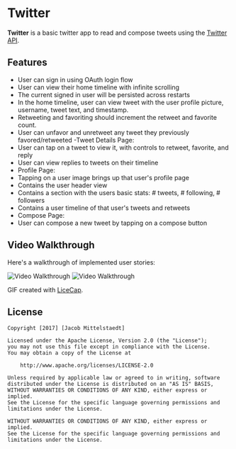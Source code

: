 # Twitter

**Twitter** is a basic twitter app to read and compose tweets using the [Twitter API](https://apps.twitter.com/).

## Features

- User can sign in using OAuth login flow
- User can view their home timeline with infinite scrolling
- The current signed in user will be persisted across restarts
- In the home timeline, user can view tweet with the user profile picture, username, tweet text, and timestamp.
- Retweeting and favoriting should increment the retweet and favorite count.
- User can unfavor and unretweet any tweet they previously favored/retweeted
-Tweet Details Page:
- User can tap on a tweet to view it, with controls to retweet, favorite, and reply
- User can view replies to tweets on their timeline
- Profile Page:
- Tapping on a user image brings up that user's profile page
- Contains the user header view
- Contains a section with the users basic stats: # tweets, # following, # followers
- Contains a user timeline of that user's tweets and retweets
- Compose Page: 
- User can compose a new tweet by tapping on a compose button

## Video Walkthrough 

Here's a walkthrough of implemented user stories:

<img src='https://i.imgur.com/BsQ5ah8.gif' title='Video Walkthrough' width='' alt='Video Walkthrough' />    <img src='https://i.imgur.com/Y7AESHW.gif' title='Video Walkthrough' width='' alt='Video Walkthrough' />

GIF created with [LiceCap](http://www.cockos.com/licecap/).


## License

    Copyright [2017] [Jacob Mittelstaedt]

    Licensed under the Apache License, Version 2.0 (the "License");
    you may not use this file except in compliance with the License.
    You may obtain a copy of the License at

        http://www.apache.org/licenses/LICENSE-2.0

    Unless required by applicable law or agreed to in writing, software
    distributed under the License is distributed on an "AS IS" BASIS,
    WITHOUT WARRANTIES OR CONDITIONS OF ANY KIND, either express or implied.
    See the License for the specific language governing permissions and
    limitations under the License.

    WITHOUT WARRANTIES OR CONDITIONS OF ANY KIND, either express or implied.
    See the License for the specific language governing permissions and
    limitations under the License.
